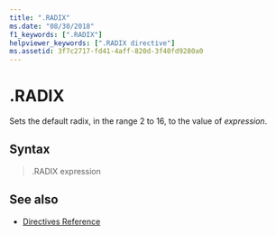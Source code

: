 ```yaml
---
title: ".RADIX"
ms.date: "08/30/2018"
f1_keywords: [".RADIX"]
helpviewer_keywords: [".RADIX directive"]
ms.assetid: 3f7c2717-fd41-4aff-820d-3f40fd9280a0
---
```

# .RADIX

Sets the default radix, in the range 2 to 16, to the value of *expression*.

## Syntax

> .RADIX expression

## See also

- [Directives Reference](../../assembler/masm/directives-reference.md)
